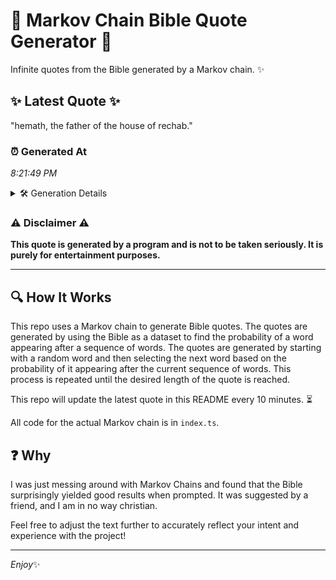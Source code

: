 # 📖 Markov Chain Bible Quote Generator 📖

Infinite quotes from the Bible generated by a Markov chain. ✨

## ✨ Latest Quote ✨
"hemath, the father of the house of rechab."

### ⏰ Generated At
*8:21:49 PM*

<details>
    <summary>🛠️ Generation Details</summary>
    <p>
        <strong>🌱 Seed:</strong> hemath,<br>
        <strong>🔄 Iterations:</strong> 7<br>
        <strong>📜 Context History:</strong><br>[ hemath, ]: the<br>[ hemath,, the ]: father<br>[ hemath,, the, father ]: of<br>[ hemath,, the, father, of ]: the<br>[ hemath,, the, father, of, the ]: house<br>[ hemath,, the, father, of, the, house ]: of<br>[ the, father, of, the, house, of ]: rechab.<br>
    </p>
</details>

### ⚠️ Disclaimer ⚠️
**This quote is generated by a program and is not to be taken seriously. It is purely for entertainment purposes.**

---

## 🔍 How It Works

This repo uses a Markov chain to generate Bible quotes. The quotes are generated by using the Bible as a dataset to find the probability of a word appearing after a sequence of words. The quotes are generated by starting with a random word and then selecting the next word based on the probability of it appearing after the current sequence of words. This process is repeated until the desired length of the quote is reached.

This repo will update the latest quote in this README every 10 minutes. ⏳

All code for the actual Markov chain is in `index.ts`.

## ❓ Why

I was just messing around with Markov Chains and found that the Bible surprisingly yielded good results when prompted. 
It was suggested by a friend, and I am in no way christian.

Feel free to adjust the text further to accurately reflect your intent and experience with the project!

---

*Enjoy*✨
